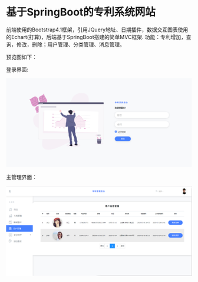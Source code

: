 # 基于SpringBoot的专利系统网站
前端使用的Bootstrap4.1框架，引用JQuery地址、日期插件，数据交互图表使用的Echart(打算)，后端基于SpringBoot搭建的简单MVC框架.
功能：专利增加，查询，修改，删除；用户管理、分类管理、消息管理。

预览图如下：

登录界面:

![](https://github.com/LonelyTangzz/patent-system/blob/master/preview/login.png)

主管理界面：

![](https://github.com/LonelyTangzz/patent-system/blob/master/preview/main.png)
